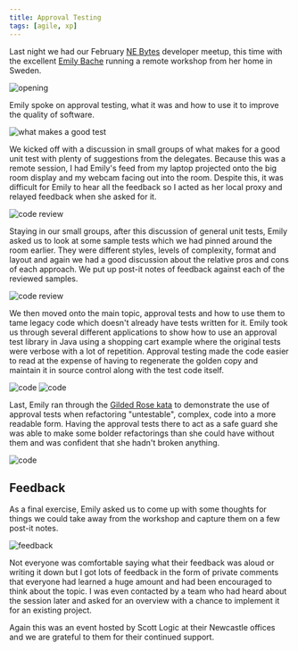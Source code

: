 ```yaml
---
title: Approval Testing
tags: [agile, xp]
---
```


Last night we had our February <a href="http://nebytes.net">NE Bytes</a> developer meetup, this time with the
excellent <a href="https://twitter.com/emilybache">Emily Bache</a> running a remote workshop from her home in Sweden.

<img src="/assets/img/posts/approval-tests-workshop/opening.JPG" alt="opening" class="u-max-full-width" />

Emily spoke on approval testing, what it was and how to use it to improve the quality of software.

<img src="/assets/img/posts/approval-tests-workshop/discussion.JPG" alt="what makes a good test" class="u-max-full-width" />

We kicked off with a discussion in small groups of what makes for a good unit test with plenty of suggestions from the delegates. Because this was
a remote session, I had Emily's feed from my laptop projected onto the big room display and my webcam facing out into the room. Despite
this, it was difficult for Emily to hear all the feedback so I acted as her local proxy and relayed feedback when she asked for it.

<img src="/assets/img/posts/approval-tests-workshop/workshop-1.JPG" alt="code review" class="u-max-full-width" />

Staying in our small groups, after this discussion of general unit tests, Emily asked us to look at some sample tests which we had
pinned around the room earlier. They were different styles, levels of complexity, format and layout and again we had a good
discussion about the relative pros and cons of each approach. We put up post-it notes of feedback against each of the reviewed samples.

<img src="/assets/img/posts/approval-tests-workshop/workshop-2.JPG" alt="code review" class="u-max-full-width" />

We then moved onto the main topic, approval tests and how to use them to tame legacy code which doesn't already have tests written for it.
Emily took us through several different applications to show how to use an approval test library in Java using a shopping cart example where
the original tests were verbose with a lot of repetition. Approval testing made the code easier to read at the expense of having to regenerate the
golden copy and maintain it in source control along with the test code itself.

<img src="/assets/img/posts/approval-tests-workshop/code-1.JPG" alt="code" class="u-max-full-width" />

<img src="/assets/img/posts/approval-tests-workshop/code-2.JPG" alt="code" class="u-max-full-width" />

Last, Emily ran through the <a href="https://github.com/emilybache/GildedRose-Refactoring-Kata">Gilded Rose kata</a> to demonstrate the use of
approval tests when refactoring "untestable", complex, code into a more readable form. Having the approval tests there to act as a safe guard she
was able to make some bolder refactorings than she could have without them and was confident that she hadn't broken anything.

<img src="/assets/img/posts/approval-tests-workshop/code-3.JPG" alt="code" class="u-max-full-width" />

## Feedback

As a final exercise, Emily asked us to come up with some thoughts for things we could take away from the workshop and capture
them on a few post-it notes.

<img src="/assets/img/posts/approval-tests-workshop/feedback-postits.JPG" alt="feedback" class="u-max-full-width" />

Not everyone was comfortable saying what their feedback was aloud or writing it down but I got lots of feedback in the form of
private comments that everyone had learned a huge amount and had been encouraged to think about the topic. I was even contacted by
a team who had heard about the session later and asked for an overview with a chance to implement it for an existing project.

Again this was an event hosted by Scott Logic at their Newcastle offices and we are grateful to them for their continued support.
